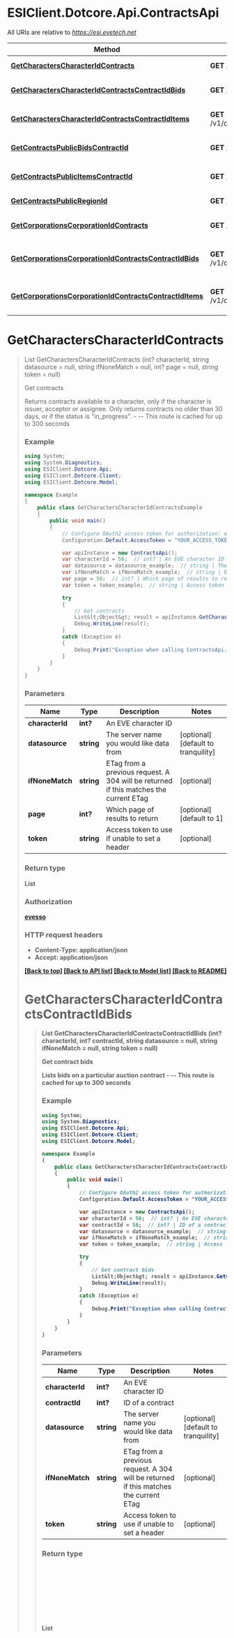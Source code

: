 # ESIClient.Dotcore.Api.ContractsApi

All URIs are relative to *https://esi.evetech.net*

Method | HTTP request | Description
------------- | ------------- | -------------
[**GetCharactersCharacterIdContracts**](ContractsApi.md#getcharacterscharacteridcontracts) | **GET** /v1/characters/{character_id}/contracts/ | Get contracts
[**GetCharactersCharacterIdContractsContractIdBids**](ContractsApi.md#getcharacterscharacteridcontractscontractidbids) | **GET** /v1/characters/{character_id}/contracts/{contract_id}/bids/ | Get contract bids
[**GetCharactersCharacterIdContractsContractIdItems**](ContractsApi.md#getcharacterscharacteridcontractscontractiditems) | **GET** /v1/characters/{character_id}/contracts/{contract_id}/items/ | Get contract items
[**GetContractsPublicBidsContractId**](ContractsApi.md#getcontractspublicbidscontractid) | **GET** /v1/contracts/public/bids/{contract_id}/ | Get public contract bids
[**GetContractsPublicItemsContractId**](ContractsApi.md#getcontractspublicitemscontractid) | **GET** /v1/contracts/public/items/{contract_id}/ | Get public contract items
[**GetContractsPublicRegionId**](ContractsApi.md#getcontractspublicregionid) | **GET** /v1/contracts/public/{region_id}/ | Get public contracts
[**GetCorporationsCorporationIdContracts**](ContractsApi.md#getcorporationscorporationidcontracts) | **GET** /v1/corporations/{corporation_id}/contracts/ | Get corporation contracts
[**GetCorporationsCorporationIdContractsContractIdBids**](ContractsApi.md#getcorporationscorporationidcontractscontractidbids) | **GET** /v1/corporations/{corporation_id}/contracts/{contract_id}/bids/ | Get corporation contract bids
[**GetCorporationsCorporationIdContractsContractIdItems**](ContractsApi.md#getcorporationscorporationidcontractscontractiditems) | **GET** /v1/corporations/{corporation_id}/contracts/{contract_id}/items/ | Get corporation contract items


<a name="getcharacterscharacteridcontracts"></a>
# **GetCharactersCharacterIdContracts**
> List<Object> GetCharactersCharacterIdContracts (int? characterId, string datasource = null, string ifNoneMatch = null, int? page = null, string token = null)

Get contracts

Returns contracts available to a character, only if the character is issuer, acceptor or assignee. Only returns contracts no older than 30 days, or if the status is \"in_progress\".  - --  This route is cached for up to 300 seconds

### Example
```csharp
using System;
using System.Diagnostics;
using ESIClient.Dotcore.Api;
using ESIClient.Dotcore.Client;
using ESIClient.Dotcore.Model;

namespace Example
{
    public class GetCharactersCharacterIdContractsExample
    {
        public void main()
        {
            // Configure OAuth2 access token for authorization: evesso
            Configuration.Default.AccessToken = "YOUR_ACCESS_TOKEN";

            var apiInstance = new ContractsApi();
            var characterId = 56;  // int? | An EVE character ID
            var datasource = datasource_example;  // string | The server name you would like data from (optional)  (default to tranquility)
            var ifNoneMatch = ifNoneMatch_example;  // string | ETag from a previous request. A 304 will be returned if this matches the current ETag (optional) 
            var page = 56;  // int? | Which page of results to return (optional)  (default to 1)
            var token = token_example;  // string | Access token to use if unable to set a header (optional) 

            try
            {
                // Get contracts
                List&lt;Object&gt; result = apiInstance.GetCharactersCharacterIdContracts(characterId, datasource, ifNoneMatch, page, token);
                Debug.WriteLine(result);
            }
            catch (Exception e)
            {
                Debug.Print("Exception when calling ContractsApi.GetCharactersCharacterIdContracts: " + e.Message );
            }
        }
    }
}
```

### Parameters

Name | Type | Description  | Notes
------------- | ------------- | ------------- | -------------
 **characterId** | **int?**| An EVE character ID | 
 **datasource** | **string**| The server name you would like data from | [optional] [default to tranquility]
 **ifNoneMatch** | **string**| ETag from a previous request. A 304 will be returned if this matches the current ETag | [optional] 
 **page** | **int?**| Which page of results to return | [optional] [default to 1]
 **token** | **string**| Access token to use if unable to set a header | [optional] 

### Return type

**List<Object>**

### Authorization

[evesso](../README.md#evesso)

### HTTP request headers

 - **Content-Type**: application/json
 - **Accept**: application/json

[[Back to top]](#) [[Back to API list]](../README.md#documentation-for-api-endpoints) [[Back to Model list]](../README.md#documentation-for-models) [[Back to README]](../README.md)

<a name="getcharacterscharacteridcontractscontractidbids"></a>
# **GetCharactersCharacterIdContractsContractIdBids**
> List<Object> GetCharactersCharacterIdContractsContractIdBids (int? characterId, int? contractId, string datasource = null, string ifNoneMatch = null, string token = null)

Get contract bids

Lists bids on a particular auction contract  - --  This route is cached for up to 300 seconds

### Example
```csharp
using System;
using System.Diagnostics;
using ESIClient.Dotcore.Api;
using ESIClient.Dotcore.Client;
using ESIClient.Dotcore.Model;

namespace Example
{
    public class GetCharactersCharacterIdContractsContractIdBidsExample
    {
        public void main()
        {
            // Configure OAuth2 access token for authorization: evesso
            Configuration.Default.AccessToken = "YOUR_ACCESS_TOKEN";

            var apiInstance = new ContractsApi();
            var characterId = 56;  // int? | An EVE character ID
            var contractId = 56;  // int? | ID of a contract
            var datasource = datasource_example;  // string | The server name you would like data from (optional)  (default to tranquility)
            var ifNoneMatch = ifNoneMatch_example;  // string | ETag from a previous request. A 304 will be returned if this matches the current ETag (optional) 
            var token = token_example;  // string | Access token to use if unable to set a header (optional) 

            try
            {
                // Get contract bids
                List&lt;Object&gt; result = apiInstance.GetCharactersCharacterIdContractsContractIdBids(characterId, contractId, datasource, ifNoneMatch, token);
                Debug.WriteLine(result);
            }
            catch (Exception e)
            {
                Debug.Print("Exception when calling ContractsApi.GetCharactersCharacterIdContractsContractIdBids: " + e.Message );
            }
        }
    }
}
```

### Parameters

Name | Type | Description  | Notes
------------- | ------------- | ------------- | -------------
 **characterId** | **int?**| An EVE character ID | 
 **contractId** | **int?**| ID of a contract | 
 **datasource** | **string**| The server name you would like data from | [optional] [default to tranquility]
 **ifNoneMatch** | **string**| ETag from a previous request. A 304 will be returned if this matches the current ETag | [optional] 
 **token** | **string**| Access token to use if unable to set a header | [optional] 

### Return type

**List<Object>**

### Authorization

[evesso](../README.md#evesso)

### HTTP request headers

 - **Content-Type**: application/json
 - **Accept**: application/json

[[Back to top]](#) [[Back to API list]](../README.md#documentation-for-api-endpoints) [[Back to Model list]](../README.md#documentation-for-models) [[Back to README]](../README.md)

<a name="getcharacterscharacteridcontractscontractiditems"></a>
# **GetCharactersCharacterIdContractsContractIdItems**
> List<Object> GetCharactersCharacterIdContractsContractIdItems (int? characterId, int? contractId, string datasource = null, string ifNoneMatch = null, string token = null)

Get contract items

Lists items of a particular contract  - --  This route is cached for up to 3600 seconds

### Example
```csharp
using System;
using System.Diagnostics;
using ESIClient.Dotcore.Api;
using ESIClient.Dotcore.Client;
using ESIClient.Dotcore.Model;

namespace Example
{
    public class GetCharactersCharacterIdContractsContractIdItemsExample
    {
        public void main()
        {
            // Configure OAuth2 access token for authorization: evesso
            Configuration.Default.AccessToken = "YOUR_ACCESS_TOKEN";

            var apiInstance = new ContractsApi();
            var characterId = 56;  // int? | An EVE character ID
            var contractId = 56;  // int? | ID of a contract
            var datasource = datasource_example;  // string | The server name you would like data from (optional)  (default to tranquility)
            var ifNoneMatch = ifNoneMatch_example;  // string | ETag from a previous request. A 304 will be returned if this matches the current ETag (optional) 
            var token = token_example;  // string | Access token to use if unable to set a header (optional) 

            try
            {
                // Get contract items
                List&lt;Object&gt; result = apiInstance.GetCharactersCharacterIdContractsContractIdItems(characterId, contractId, datasource, ifNoneMatch, token);
                Debug.WriteLine(result);
            }
            catch (Exception e)
            {
                Debug.Print("Exception when calling ContractsApi.GetCharactersCharacterIdContractsContractIdItems: " + e.Message );
            }
        }
    }
}
```

### Parameters

Name | Type | Description  | Notes
------------- | ------------- | ------------- | -------------
 **characterId** | **int?**| An EVE character ID | 
 **contractId** | **int?**| ID of a contract | 
 **datasource** | **string**| The server name you would like data from | [optional] [default to tranquility]
 **ifNoneMatch** | **string**| ETag from a previous request. A 304 will be returned if this matches the current ETag | [optional] 
 **token** | **string**| Access token to use if unable to set a header | [optional] 

### Return type

**List<Object>**

### Authorization

[evesso](../README.md#evesso)

### HTTP request headers

 - **Content-Type**: application/json
 - **Accept**: application/json

[[Back to top]](#) [[Back to API list]](../README.md#documentation-for-api-endpoints) [[Back to Model list]](../README.md#documentation-for-models) [[Back to README]](../README.md)

<a name="getcontractspublicbidscontractid"></a>
# **GetContractsPublicBidsContractId**
> List<Object> GetContractsPublicBidsContractId (int? contractId, string datasource = null, string ifNoneMatch = null, int? page = null)

Get public contract bids

Lists bids on a public auction contract  - --  This route is cached for up to 300 seconds

### Example
```csharp
using System;
using System.Diagnostics;
using ESIClient.Dotcore.Api;
using ESIClient.Dotcore.Client;
using ESIClient.Dotcore.Model;

namespace Example
{
    public class GetContractsPublicBidsContractIdExample
    {
        public void main()
        {
            var apiInstance = new ContractsApi();
            var contractId = 56;  // int? | ID of a contract
            var datasource = datasource_example;  // string | The server name you would like data from (optional)  (default to tranquility)
            var ifNoneMatch = ifNoneMatch_example;  // string | ETag from a previous request. A 304 will be returned if this matches the current ETag (optional) 
            var page = 56;  // int? | Which page of results to return (optional)  (default to 1)

            try
            {
                // Get public contract bids
                List&lt;Object&gt; result = apiInstance.GetContractsPublicBidsContractId(contractId, datasource, ifNoneMatch, page);
                Debug.WriteLine(result);
            }
            catch (Exception e)
            {
                Debug.Print("Exception when calling ContractsApi.GetContractsPublicBidsContractId: " + e.Message );
            }
        }
    }
}
```

### Parameters

Name | Type | Description  | Notes
------------- | ------------- | ------------- | -------------
 **contractId** | **int?**| ID of a contract | 
 **datasource** | **string**| The server name you would like data from | [optional] [default to tranquility]
 **ifNoneMatch** | **string**| ETag from a previous request. A 304 will be returned if this matches the current ETag | [optional] 
 **page** | **int?**| Which page of results to return | [optional] [default to 1]

### Return type

**List<Object>**

### Authorization

No authorization required

### HTTP request headers

 - **Content-Type**: application/json
 - **Accept**: application/json

[[Back to top]](#) [[Back to API list]](../README.md#documentation-for-api-endpoints) [[Back to Model list]](../README.md#documentation-for-models) [[Back to README]](../README.md)

<a name="getcontractspublicitemscontractid"></a>
# **GetContractsPublicItemsContractId**
> List<Object> GetContractsPublicItemsContractId (int? contractId, string datasource = null, string ifNoneMatch = null, int? page = null)

Get public contract items

Lists items of a public contract  - --  This route is cached for up to 3600 seconds

### Example
```csharp
using System;
using System.Diagnostics;
using ESIClient.Dotcore.Api;
using ESIClient.Dotcore.Client;
using ESIClient.Dotcore.Model;

namespace Example
{
    public class GetContractsPublicItemsContractIdExample
    {
        public void main()
        {
            var apiInstance = new ContractsApi();
            var contractId = 56;  // int? | ID of a contract
            var datasource = datasource_example;  // string | The server name you would like data from (optional)  (default to tranquility)
            var ifNoneMatch = ifNoneMatch_example;  // string | ETag from a previous request. A 304 will be returned if this matches the current ETag (optional) 
            var page = 56;  // int? | Which page of results to return (optional)  (default to 1)

            try
            {
                // Get public contract items
                List&lt;Object&gt; result = apiInstance.GetContractsPublicItemsContractId(contractId, datasource, ifNoneMatch, page);
                Debug.WriteLine(result);
            }
            catch (Exception e)
            {
                Debug.Print("Exception when calling ContractsApi.GetContractsPublicItemsContractId: " + e.Message );
            }
        }
    }
}
```

### Parameters

Name | Type | Description  | Notes
------------- | ------------- | ------------- | -------------
 **contractId** | **int?**| ID of a contract | 
 **datasource** | **string**| The server name you would like data from | [optional] [default to tranquility]
 **ifNoneMatch** | **string**| ETag from a previous request. A 304 will be returned if this matches the current ETag | [optional] 
 **page** | **int?**| Which page of results to return | [optional] [default to 1]

### Return type

**List<Object>**

### Authorization

No authorization required

### HTTP request headers

 - **Content-Type**: application/json
 - **Accept**: application/json

[[Back to top]](#) [[Back to API list]](../README.md#documentation-for-api-endpoints) [[Back to Model list]](../README.md#documentation-for-models) [[Back to README]](../README.md)

<a name="getcontractspublicregionid"></a>
# **GetContractsPublicRegionId**
> List<Object> GetContractsPublicRegionId (int? regionId, string datasource = null, string ifNoneMatch = null, int? page = null)

Get public contracts

Returns a paginated list of all public contracts in the given region  - --  This route is cached for up to 1800 seconds

### Example
```csharp
using System;
using System.Diagnostics;
using ESIClient.Dotcore.Api;
using ESIClient.Dotcore.Client;
using ESIClient.Dotcore.Model;

namespace Example
{
    public class GetContractsPublicRegionIdExample
    {
        public void main()
        {
            var apiInstance = new ContractsApi();
            var regionId = 56;  // int? | An EVE region id
            var datasource = datasource_example;  // string | The server name you would like data from (optional)  (default to tranquility)
            var ifNoneMatch = ifNoneMatch_example;  // string | ETag from a previous request. A 304 will be returned if this matches the current ETag (optional) 
            var page = 56;  // int? | Which page of results to return (optional)  (default to 1)

            try
            {
                // Get public contracts
                List&lt;Object&gt; result = apiInstance.GetContractsPublicRegionId(regionId, datasource, ifNoneMatch, page);
                Debug.WriteLine(result);
            }
            catch (Exception e)
            {
                Debug.Print("Exception when calling ContractsApi.GetContractsPublicRegionId: " + e.Message );
            }
        }
    }
}
```

### Parameters

Name | Type | Description  | Notes
------------- | ------------- | ------------- | -------------
 **regionId** | **int?**| An EVE region id | 
 **datasource** | **string**| The server name you would like data from | [optional] [default to tranquility]
 **ifNoneMatch** | **string**| ETag from a previous request. A 304 will be returned if this matches the current ETag | [optional] 
 **page** | **int?**| Which page of results to return | [optional] [default to 1]

### Return type

**List<Object>**

### Authorization

No authorization required

### HTTP request headers

 - **Content-Type**: application/json
 - **Accept**: application/json

[[Back to top]](#) [[Back to API list]](../README.md#documentation-for-api-endpoints) [[Back to Model list]](../README.md#documentation-for-models) [[Back to README]](../README.md)

<a name="getcorporationscorporationidcontracts"></a>
# **GetCorporationsCorporationIdContracts**
> List<Object> GetCorporationsCorporationIdContracts (int? corporationId, string datasource = null, string ifNoneMatch = null, int? page = null, string token = null)

Get corporation contracts

Returns contracts available to a corporation, only if the corporation is issuer, acceptor or assignee. Only returns contracts no older than 30 days, or if the status is \"in_progress\".  - --  This route is cached for up to 300 seconds

### Example
```csharp
using System;
using System.Diagnostics;
using ESIClient.Dotcore.Api;
using ESIClient.Dotcore.Client;
using ESIClient.Dotcore.Model;

namespace Example
{
    public class GetCorporationsCorporationIdContractsExample
    {
        public void main()
        {
            // Configure OAuth2 access token for authorization: evesso
            Configuration.Default.AccessToken = "YOUR_ACCESS_TOKEN";

            var apiInstance = new ContractsApi();
            var corporationId = 56;  // int? | An EVE corporation ID
            var datasource = datasource_example;  // string | The server name you would like data from (optional)  (default to tranquility)
            var ifNoneMatch = ifNoneMatch_example;  // string | ETag from a previous request. A 304 will be returned if this matches the current ETag (optional) 
            var page = 56;  // int? | Which page of results to return (optional)  (default to 1)
            var token = token_example;  // string | Access token to use if unable to set a header (optional) 

            try
            {
                // Get corporation contracts
                List&lt;Object&gt; result = apiInstance.GetCorporationsCorporationIdContracts(corporationId, datasource, ifNoneMatch, page, token);
                Debug.WriteLine(result);
            }
            catch (Exception e)
            {
                Debug.Print("Exception when calling ContractsApi.GetCorporationsCorporationIdContracts: " + e.Message );
            }
        }
    }
}
```

### Parameters

Name | Type | Description  | Notes
------------- | ------------- | ------------- | -------------
 **corporationId** | **int?**| An EVE corporation ID | 
 **datasource** | **string**| The server name you would like data from | [optional] [default to tranquility]
 **ifNoneMatch** | **string**| ETag from a previous request. A 304 will be returned if this matches the current ETag | [optional] 
 **page** | **int?**| Which page of results to return | [optional] [default to 1]
 **token** | **string**| Access token to use if unable to set a header | [optional] 

### Return type

**List<Object>**

### Authorization

[evesso](../README.md#evesso)

### HTTP request headers

 - **Content-Type**: application/json
 - **Accept**: application/json

[[Back to top]](#) [[Back to API list]](../README.md#documentation-for-api-endpoints) [[Back to Model list]](../README.md#documentation-for-models) [[Back to README]](../README.md)

<a name="getcorporationscorporationidcontractscontractidbids"></a>
# **GetCorporationsCorporationIdContractsContractIdBids**
> List<Object> GetCorporationsCorporationIdContractsContractIdBids (int? contractId, int? corporationId, string datasource = null, string ifNoneMatch = null, int? page = null, string token = null)

Get corporation contract bids

Lists bids on a particular auction contract  - --  This route is cached for up to 3600 seconds

### Example
```csharp
using System;
using System.Diagnostics;
using ESIClient.Dotcore.Api;
using ESIClient.Dotcore.Client;
using ESIClient.Dotcore.Model;

namespace Example
{
    public class GetCorporationsCorporationIdContractsContractIdBidsExample
    {
        public void main()
        {
            // Configure OAuth2 access token for authorization: evesso
            Configuration.Default.AccessToken = "YOUR_ACCESS_TOKEN";

            var apiInstance = new ContractsApi();
            var contractId = 56;  // int? | ID of a contract
            var corporationId = 56;  // int? | An EVE corporation ID
            var datasource = datasource_example;  // string | The server name you would like data from (optional)  (default to tranquility)
            var ifNoneMatch = ifNoneMatch_example;  // string | ETag from a previous request. A 304 will be returned if this matches the current ETag (optional) 
            var page = 56;  // int? | Which page of results to return (optional)  (default to 1)
            var token = token_example;  // string | Access token to use if unable to set a header (optional) 

            try
            {
                // Get corporation contract bids
                List&lt;Object&gt; result = apiInstance.GetCorporationsCorporationIdContractsContractIdBids(contractId, corporationId, datasource, ifNoneMatch, page, token);
                Debug.WriteLine(result);
            }
            catch (Exception e)
            {
                Debug.Print("Exception when calling ContractsApi.GetCorporationsCorporationIdContractsContractIdBids: " + e.Message );
            }
        }
    }
}
```

### Parameters

Name | Type | Description  | Notes
------------- | ------------- | ------------- | -------------
 **contractId** | **int?**| ID of a contract | 
 **corporationId** | **int?**| An EVE corporation ID | 
 **datasource** | **string**| The server name you would like data from | [optional] [default to tranquility]
 **ifNoneMatch** | **string**| ETag from a previous request. A 304 will be returned if this matches the current ETag | [optional] 
 **page** | **int?**| Which page of results to return | [optional] [default to 1]
 **token** | **string**| Access token to use if unable to set a header | [optional] 

### Return type

**List<Object>**

### Authorization

[evesso](../README.md#evesso)

### HTTP request headers

 - **Content-Type**: application/json
 - **Accept**: application/json

[[Back to top]](#) [[Back to API list]](../README.md#documentation-for-api-endpoints) [[Back to Model list]](../README.md#documentation-for-models) [[Back to README]](../README.md)

<a name="getcorporationscorporationidcontractscontractiditems"></a>
# **GetCorporationsCorporationIdContractsContractIdItems**
> List<Object> GetCorporationsCorporationIdContractsContractIdItems (int? contractId, int? corporationId, string datasource = null, string ifNoneMatch = null, string token = null)

Get corporation contract items

Lists items of a particular contract  - --  This route is cached for up to 3600 seconds

### Example
```csharp
using System;
using System.Diagnostics;
using ESIClient.Dotcore.Api;
using ESIClient.Dotcore.Client;
using ESIClient.Dotcore.Model;

namespace Example
{
    public class GetCorporationsCorporationIdContractsContractIdItemsExample
    {
        public void main()
        {
            // Configure OAuth2 access token for authorization: evesso
            Configuration.Default.AccessToken = "YOUR_ACCESS_TOKEN";

            var apiInstance = new ContractsApi();
            var contractId = 56;  // int? | ID of a contract
            var corporationId = 56;  // int? | An EVE corporation ID
            var datasource = datasource_example;  // string | The server name you would like data from (optional)  (default to tranquility)
            var ifNoneMatch = ifNoneMatch_example;  // string | ETag from a previous request. A 304 will be returned if this matches the current ETag (optional) 
            var token = token_example;  // string | Access token to use if unable to set a header (optional) 

            try
            {
                // Get corporation contract items
                List&lt;Object&gt; result = apiInstance.GetCorporationsCorporationIdContractsContractIdItems(contractId, corporationId, datasource, ifNoneMatch, token);
                Debug.WriteLine(result);
            }
            catch (Exception e)
            {
                Debug.Print("Exception when calling ContractsApi.GetCorporationsCorporationIdContractsContractIdItems: " + e.Message );
            }
        }
    }
}
```

### Parameters

Name | Type | Description  | Notes
------------- | ------------- | ------------- | -------------
 **contractId** | **int?**| ID of a contract | 
 **corporationId** | **int?**| An EVE corporation ID | 
 **datasource** | **string**| The server name you would like data from | [optional] [default to tranquility]
 **ifNoneMatch** | **string**| ETag from a previous request. A 304 will be returned if this matches the current ETag | [optional] 
 **token** | **string**| Access token to use if unable to set a header | [optional] 

### Return type

**List<Object>**

### Authorization

[evesso](../README.md#evesso)

### HTTP request headers

 - **Content-Type**: application/json
 - **Accept**: application/json

[[Back to top]](#) [[Back to API list]](../README.md#documentation-for-api-endpoints) [[Back to Model list]](../README.md#documentation-for-models) [[Back to README]](../README.md)

